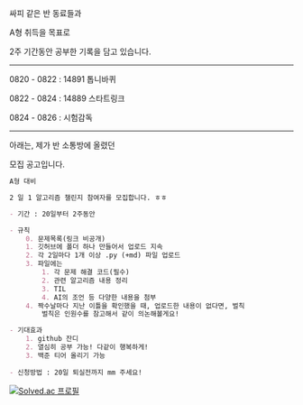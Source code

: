 싸피 같은 반 동료들과

A형 취득을 목표로

2주 기간동안 공부한 기록을 담고 있습니다.



---



0820 - 0822 : 14891 톱니바퀴

0822 - 0824 : 14889 스타트링크

0824 - 0826 : 시험감독



---



아래는, 제가 반 소통방에 올렸던

모집 공고입니다.

```MARKDOWN
A형 대비

2 일 1 알고리즘 챌린지 참여자를 모집합니다. ㅎㅎ

- 기간 : 20일부터 2주동안

- 규칙
	0. 문제목록(링크 비공개)
    1. 깃허브에 폴더 하나 만들어서 업로드 지속
    2. 각 2일마다 1개 이상 .py (+md) 파일 업로드
    3. 파일에는
        1. 각 문제 해결 코드(필수)
        2. 관련 알고리즘 내용 정리
        3. TIL
        4. AI의 조언 등 다양한 내용을 첨부
    4. 짝수날마다 지난 이틀을 확인했을 때, 업로드한 내용이 없다면, 벌칙 
		벌칙은 인원수를 참고해서 같이 의논해볼게요!

- 기대효과
	1. github 잔디
	2. 열심히 공부 가능! 다같이 행복하게!
	3. 백준 티어 올리기 가능
	
- 신청방법 : 20일 퇴실전까지 mm 주세요!
```



[![Solved.ac
프로필](http://mazassumnida.wtf/api/v2/generate_badge?boj=junghyun_na321)](https://solved.ac/{junghyun_na321})

